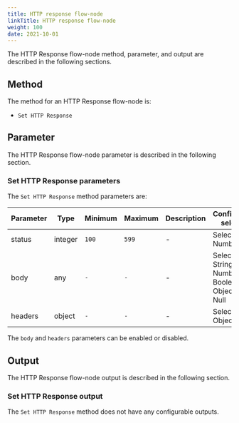 ```yaml
---
title: HTTP response flow-node
linkTitle: HTTP response flow-node
weight: 100
date: 2021-10-01
---
```


The HTTP Response flow-node method, parameter, and output are described in the following sections.

## Method

The method for an HTTP Response flow-node is:

* `Set HTTP Response`

## Parameter

The HTTP Response flow-node parameter is described in the following section.

### Set HTTP Response parameters

The `Set HTTP Response` method parameters are:

| Parameter | Type | Minimum | Maximum | Description | Configuration selection |
| --- | --- | --- | --- | --- | --- |
| status | integer | `100` | `599` | \- | Selector, Number |
| body | any | `-` | `-` | \- | Selector, String, Number, Boolean, Object, Array, Null |
| headers | object | `-` | `-` | \- | Selector, Object |

The `body` and `headers` parameters can be enabled or disabled.

## Output

The HTTP Response flow-node output is described in the following section.

### Set HTTP Response output

The `Set HTTP Response` method does not have any configurable outputs.
